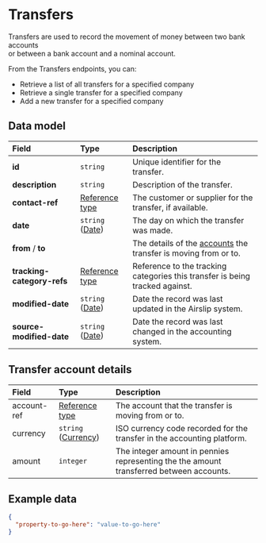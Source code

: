 # Transfers

Transfers are used to record the movement of money between two bank accounts  
or between a bank account and a nominal account.

From the Transfers endpoints, you can:

* Retrieve a list of all transfers for a specified company
* Retrieve a single transfer for a specified company
* Add a new transfer for a specified company

## Data model

| Field | Type | Description |
| :- | :- | :- |
| **id** | `string` | Unique identifier for the transfer. |
| **description** | `string` | Description of the transfer. |
| **contact-ref** | [Reference type](/data-model/accounting/reference-types#contact-ref) | The customer or supplier for the transfer, if available. |
| **date** | `string` ([Date](/data-model/shared/date/)) | The day on which the transfer was made. |
| **from** / **to** |     | The details of the [accounts](data-model/accounting/transfers#transfer-account-details) the transfer is moving from or to. |
| **tracking-category-refs** | [Reference type](/data-model/accounting/reference-types#tracking-category-ref) | Reference to the tracking categories this transfer is being tracked against. |
| **modified-date** | `string` ([Date](/data-model/shared/date/)) | Date the record was last updated in the Airslip system. |
| **source-modified-date** | `string` ([Date](/data-model/shared/date/)) | Date the record was last changed in the accounting system. |

## Transfer account details

| Field | Type | Description |
| :- | :- | :- |
| account-ref | [Reference type](/data-model/accounting/reference-types#account-ref) | The account that the transfer is moving from or to. |
| currency | `string` ([Currency](/data-model/shared/currency/)) | ISO currency code recorded for the transfer in the accounting platform. |
| amount | `integer` | The integer amount in pennies representing the the amount transferred between accounts. |

## Example data

```json
{
  "property-to-go-here": "value-to-go-here"
}
```